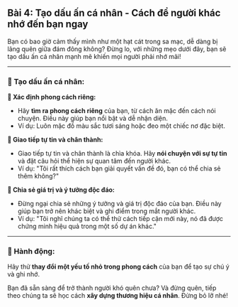 ## Bài 4: Tạo dấu ấn cá nhân - Cách để người khác nhớ đến bạn ngay

Bạn có bao giờ cảm thấy mình như một hạt cát trong sa mạc, dễ dàng bị lãng quên giữa đám đông không? Đừng lo, với những mẹo dưới đây, bạn sẽ tạo dấu ấn cá nhân mạnh mẽ khiến mọi người phải nhớ mãi!

---

### 📌 Tạo dấu ấn cá nhân:

**🔹 Xác định phong cách riêng:**
- Hãy **tìm ra phong cách riêng** của bạn, từ cách ăn mặc đến cách nói chuyện. Điều này giúp bạn nổi bật và dễ nhận diện.
- Ví dụ: Luôn mặc đồ màu sắc tươi sáng hoặc đeo một chiếc nơ đặc biệt.

**🔹 Giao tiếp tự tin và chân thành:**
- Giao tiếp tự tin và chân thành là chìa khóa. Hãy **nói chuyện với sự tự tin** và đặt câu hỏi thể hiện sự quan tâm đến người khác.
- Ví dụ: "Tôi rất thích cách bạn giải quyết vấn đề đó, bạn có thể chia sẻ thêm không?"

**🔹 Chia sẻ giá trị và ý tưởng độc đáo:**
- Đừng ngại chia sẻ những ý tưởng và giá trị độc đáo của bạn. Điều này giúp bạn trở nên khác biệt và ghi điểm trong mắt người khác.
- Ví dụ: "Tôi nghĩ chúng ta có thể thử cách tiếp cận mới này, nó đã được chứng minh hiệu quả trong một số dự án khác."

---

### 🚀 Hành động:

Hãy thử **thay đổi một yếu tố nhỏ trong phong cách** của bạn để tạo sự chú ý và ghi nhớ.

Bạn đã sẵn sàng để trở thành người khó quên chưa? Và đừng quên, tiếp theo chúng ta sẽ học cách **xây dựng thương hiệu cá nhân**. Đừng bỏ lỡ nhé!